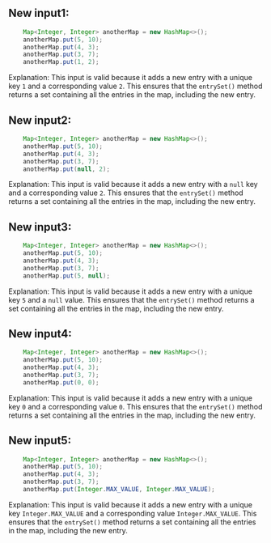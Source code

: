 ## New input1:
```java
    Map<Integer, Integer> anotherMap = new HashMap<>();
    anotherMap.put(5, 10);
    anotherMap.put(4, 3);
    anotherMap.put(3, 7);
    anotherMap.put(1, 2);
```
Explanation: This input is valid because it adds a new entry with a unique key `1` and a corresponding value `2`. This ensures that the `entrySet()` method returns a set containing all the entries in the map, including the new entry.

## New input2:
```java
    Map<Integer, Integer> anotherMap = new HashMap<>();
    anotherMap.put(5, 10);
    anotherMap.put(4, 3);
    anotherMap.put(3, 7);
    anotherMap.put(null, 2);
```
Explanation: This input is valid because it adds a new entry with a `null` key and a corresponding value `2`. This ensures that the `entrySet()` method returns a set containing all the entries in the map, including the new entry.

## New input3:
```java
    Map<Integer, Integer> anotherMap = new HashMap<>();
    anotherMap.put(5, 10);
    anotherMap.put(4, 3);
    anotherMap.put(3, 7);
    anotherMap.put(5, null);
```
Explanation: This input is valid because it adds a new entry with a unique key `5` and a `null` value. This ensures that the `entrySet()` method returns a set containing all the entries in the map, including the new entry.

## New input4:
```java
    Map<Integer, Integer> anotherMap = new HashMap<>();
    anotherMap.put(5, 10);
    anotherMap.put(4, 3);
    anotherMap.put(3, 7);
    anotherMap.put(0, 0);
```
Explanation: This input is valid because it adds a new entry with a unique key `0` and a corresponding value `0`. This ensures that the `entrySet()` method returns a set containing all the entries in the map, including the new entry.

## New input5:
```java
    Map<Integer, Integer> anotherMap = new HashMap<>();
    anotherMap.put(5, 10);
    anotherMap.put(4, 3);
    anotherMap.put(3, 7);
    anotherMap.put(Integer.MAX_VALUE, Integer.MAX_VALUE);
```
Explanation: This input is valid because it adds a new entry with a unique key `Integer.MAX_VALUE` and a corresponding value `Integer.MAX_VALUE`. This ensures that the `entrySet()` method returns a set containing all the entries in the map, including the new entry.
